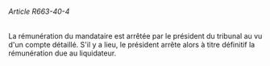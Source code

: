 ###### Article R663-40-4

La rémunération du mandataire est arrêtée par le président du tribunal au vu d'un compte détaillé. S'il y a lieu, le président arrête alors à titre définitif la rémunération due au liquidateur.

